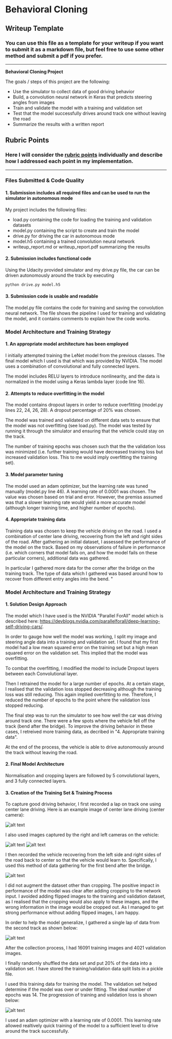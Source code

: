 # **Behavioral Cloning** 

## Writeup Template

### You can use this file as a template for your writeup if you want to submit it as a markdown file, but feel free to use some other method and submit a pdf if you prefer.

---

**Behavioral Cloning Project**

The goals / steps of this project are the following:
* Use the simulator to collect data of good driving behavior
* Build, a convolution neural network in Keras that predicts steering angles from images
* Train and validate the model with a training and validation set
* Test that the model successfully drives around track one without leaving the road
* Summarize the results with a written report


[//]: # (Image References)

[image1]: https://github.com/markroche92/Behavioural-Cloning-Project/blob/master/center_example.jpg "Center_Example"
[image2]: https://github.com/markroche92/Behavioural-Cloning-Project/blob/master/left_example.jpg "Left_Example"
[image3]: https://github.com/markroche92/Behavioural-Cloning-Project/blob/master/right_example.jpg "Right_Example"
[image4]: https://github.com/markroche92/Behavioural-Cloning-Project/blob/master/bad_bend.jpg "Bad_Bend_Example"
[image5]: https://github.com/markroche92/Behavioural-Cloning-Project/blob/master/center_track_two.jpg "Center_Track_Two"
[image6]: https://github.com/markroche92/Behavioural-Cloning-Project/blob/master/epochs.jpg "Epochs"

## Rubric Points
### Here I will consider the [rubric points](https://review.udacity.com/#!/rubrics/432/view) individually and describe how I addressed each point in my implementation.  

---
### Files Submitted & Code Quality

#### 1. Submission includes all required files and can be used to run the simulator in autonomous mode

My project includes the following files:
* load.py containing the code for loading the training and validation datasets
* model.py containing the script to create and train the model
* drive.py for driving the car in autonomous mode
* model.h5 containing a trained convolution neural network 
* writeup_report.md or writeup_report.pdf summarizing the results

#### 2. Submission includes functional code
Using the Udacity provided simulator and my drive.py file, the car can be driven autonomously around the track by executing 
```sh
python drive.py model.h5
```

#### 3. Submission code is usable and readable

The model.py file contains the code for training and saving the convolution neural network. The file shows the pipeline I used for training and validating the model, and it contains comments to explain how the code works.

### Model Architecture and Training Strategy

#### 1. An appropriate model architecture has been employed

I initially attempted training the LeNet model from the previous classes. The final model which I used is that which was provided by NVIDIA. The model uses a combination of convolutional and fully connected layers.

The model includes RELU layers to introduce nonlinearity, and the data is normalized in the model using a Keras lambda layer (code line 16).


#### 2. Attempts to reduce overfitting in the model

The model contains dropout layers in order to reduce overfitting (model.py lines 22, 24, 26, 28). A dropout percentage of 20% was chosen.

The model was trained and validated on different data sets to ensure that the model was not overfitting (see load.py). The model was tested by running it through the simulator and ensuring that the vehicle could stay on the track.

The number of training epochs was chosen such that the the validation loss was minimized (i.e. further training would have decreased training loss but increased validation loss. This to me would imply overfitting the training set).

#### 3. Model parameter tuning

The model used an adam optimizer, but the learning rate was tuned manually (model.py line 46). A learning rate of 0.0001 was chosen. The value was chosen based on trial and error. However, the premiss assumed was that a slower learning rate would yield a more accurate model (although longer training time, and higher number of epochs).

#### 4. Appropriate training data

Training data was chosen to keep the vehicle driving on the road. I used a combination of center lane driving, recovering from the left and right sides of the road. After gathering an initial dataset, I assessed the performance of the model on the track. Based on my observations of failure in performance (i.e. which corners that model fails on, and how the model fails on these particular corners), additional data was gathered. 

In particular I gathered more data for the corner after the bridge on the training track. The type of data which I gathered was based around how to recover from different entry angles into the bend.
"

### Model Architecture and Training Strategy

#### 1. Solution Design Approach

The model which I have used is the NVIDIA "Parallel ForAll" model which is described here: https://devblogs.nvidia.com/parallelforall/deep-learning-self-driving-cars/.

In order to gauge how well the model was working, I split my image and steering angle data into a training and validation set. I found that my first model had a low mean squared error on the training set but a high mean squared error on the validation set. This implied that the model was overfitting. 

To combat the overfitting, I modified the model to include Dropout layers between each Convolutional layer. 

Then I retrained the model for a large number of epochs. At a certain stage, I realised that the validation loss stopped decreasing although the training loss was still reducing. This again implied overfitting to me. Therefore, I reduced the number of epochs to the point where the validation loss stopped reducing.

The final step was to run the simulator to see how well the car was driving around track one. There were a few spots where the vehicle fell off the track (bend after the bridge). To improve the driving behavior in these cases, I retreived more training data, as decribed in "4. Appropriate training data".

At the end of the process, the vehicle is able to drive autonomously around the track without leaving the road.

#### 2. Final Model Architecture

Normalisation and cropping layers are followed by 5 convolutional layers, and 3 fully connected layers.


#### 3. Creation of the Training Set & Training Process

To capture good driving behavior, I first recorded a lap on track one using center lane driving. Here is an example image of center lane driving (center camera):

![alt text][image1]

I also used images captured by the right and left cameras on the vehicle:

![alt text][image2]
![alt text][image3]

I then recorded the vehicle recovering from the left side and right sides of the road back to center so that the vehicle would learn to. Specifically, I used this method of data gathering for the first bend after the bridge.

![alt text][image4]

I did not augment the dataset other than cropping. The positive impact in performance of the model was clear after adding cropping to the network input. I avoided adding flipped images to the training and validation dataset, as I realised that the cropping would also apply to these images, and the wrong information in the image would be cropped out. As I managed to get strong performance without adding flipped images, I am happy.

In order to help the model generalize, I gathered a single lap of data from the second track as shown below:

![alt text][image5]

After the collection process, I had 16091 training images and 4021 validation images.

I finally randomly shuffled the data set and put 20% of the data into a validation set. I have stored the training/validation data split lists in a pickle file.

I used this training data for training the model. The validation set helped determine if the model was over or under fitting. The ideal number of epochs was 14. The progression of training and validation loss is shown below:

![alt text][image6]

I used an adam optimizer with a learning rate of 0.0001. This learning rate allowed realtively quick training of the model to a sufficient level to drive around the track successfully.
